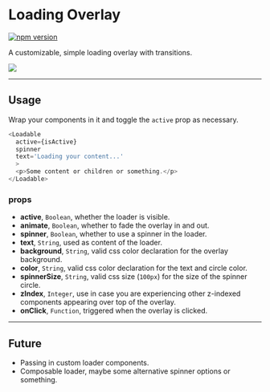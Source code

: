 # Loading Overlay

[![npm version](https://badge.fury.io/js/react-loading-overlay.svg)](https://badge.fury.io/js/react-loading-overlay)

A customizable, simple loading overlay with transitions.

![](https://d17oy1vhnax1f7.cloudfront.net/items/1f1V3g0T0u403m3U431n/Screen%20Recording%202016-10-20%20at%2002.29%20PM.gif)

-------

## Usage

Wrap your components in it and toggle the `active` prop as necessary.

```javascript
<Loadable
  active={isActive}
  spinner
  text='Loading your content...'
  >
  <p>Some content or children or something.</p>
</Loadable>
```


### props

+ **active**, `Boolean`, whether the loader is visible.
+ **animate**, `Boolean`, whether to fade the overlay in and out.
+ **spinner**, `Boolean`, whether to use a spinner in the loader.
+ **text**, `String`, used as content of the loader.
+ **background**, `String`, valid css color declaration for the overlay background.
+ **color**, `String`, valid css color declaration for the text and circle color.
+ **spinnerSize**, `String`, valid css size (`100px`) for the size of the spinner circle.
+ **zIndex**, `Integer`, use in case you are experiencing other z-indexed components appearing over top of the overlay.
+ **onClick**, `Function`, triggered when the overlay is clicked.

----

## Future
- Passing in custom loader components.
- Composable loader, maybe some alternative spinner options or something.
